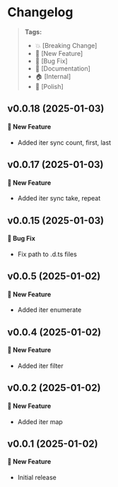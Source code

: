 Changelog
=========

> **Tags:**
> - :boom:       [Breaking Change]
> - :rocket:     [New Feature]
> - :bug:        [Bug Fix]
> - :memo:       [Documentation]
> - :house:      [Internal]
> - :nail_care:  [Polish]

## v0.0.18 (2025-01-03)

#### :rocket: New Feature

* Added iter sync count, first, last

## v0.0.17 (2025-01-03)

#### :rocket: New Feature

* Added iter sync take, repeat

## v0.0.15 (2025-01-03)

#### :bug: Bug Fix

* Fix path to .d.ts files

## v0.0.5 (2025-01-02)

#### :rocket: New Feature

* Added iter enumerate

## v0.0.4 (2025-01-02)

#### :rocket: New Feature

* Added iter filter

## v0.0.2 (2025-01-02)

#### :rocket: New Feature

* Added iter map

## v0.0.1 (2025-01-02)

#### :rocket: New Feature

* Initial release
